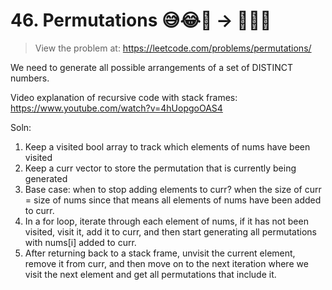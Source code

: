 # 46. Permutations 😅😂🤣 -> 🤣😂😅
> View the problem at: https://leetcode.com/problems/permutations/

We need to generate all possible arrangements of a set of DISTINCT numbers. 

Video explanation of recursive code with stack frames: https://www.youtube.com/watch?v=4hUopgoOAS4

Soln:
1. Keep a visited bool array to track which elements of nums have been visited
2. Keep a curr vector to store the permutation that is currently being generated
3. Base case: when to stop adding elements to curr? when the size of curr = size of nums since that means all elements of nums have been added to curr.
3. In a for loop, iterate through each element of nums, if it has not been visited, visit it, add it to curr, and then start generating all permutations with nums[i] added to curr.
4. After returning back to a stack frame, unvisit the current element, remove it from curr, and then move on to the next iteration where we visit the next element and get all permutations that include it.





